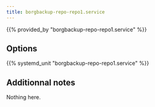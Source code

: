 ```yaml
---
title: borgbackup-repo-repo1.service
---
```


{{% provided_by "borgbackup-repo-repo1.service" %}}

## Options

{{% systemd_unit "borgbackup-repo-repo1.service" %}}

## Additionnal notes

Nothing here.